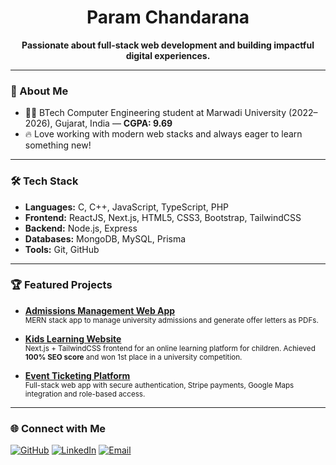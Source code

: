 <!-- Hi there, I'm Param Chandarana 👋 -->

<h1 align="center">Param Chandarana</h1>
<p align="center">
  <b>Passionate about full-stack web development and building impactful digital experiences.</b>
</p>

---

### 🚀 About Me

- 🧑‍💻 BTech Computer Engineering student at Marwadi University (2022–2026), Gujarat, India — <b>CGPA: 9.69</b>
- 🔥 Love working with modern web stacks and always eager to learn something new!

---

### 🛠️ Tech Stack

- **Languages:** C, C++, JavaScript, TypeScript, PHP
- **Frontend:** ReactJS, Next.js, HTML5, CSS3, Bootstrap, TailwindCSS
- **Backend:** Node.js, Express
- **Databases:** MongoDB, MySQL, Prisma
- **Tools:** Git, GitHub

---

### 🏆 Featured Projects

- [**Admissions Management Web App**](https://github.com/param-chandarana/admissions)<br>
  <sub>MERN stack app to manage university admissions and generate offer letters as PDFs.</sub>

- [**Kids Learning Website**](https://github.com/param-chandarana/kids-learning-website)<br>
  <sub>Next.js + TailwindCSS frontend for an online learning platform for children. Achieved <b>100% SEO score</b> and won 1st place in a university competition.</sub>

- [**Event Ticketing Platform**](https://github.com/event-ticketing-devs/event-ticketing-platform)<br>
  <sub>Full-stack web app with secure authentication, Stripe payments, Google Maps integration and role-based access.</sub>
  
---

### 🌐 Connect with Me

[![GitHub](https://img.shields.io/badge/github-181717?style=for-the-badge&logo=github&logoColor=white)](https://github.com/param-chandarana)
[![LinkedIn](https://img.shields.io/badge/linkedin-0A66C2?style=for-the-badge&logo=linkedin&logoColor=white)](https://linkedin.com/in/param-chandarana)
[![Email](https://img.shields.io/badge/email-d14836?style=for-the-badge&logo=gmail&logoColor=white)](mailto:parambchandarana@gmail.com)
